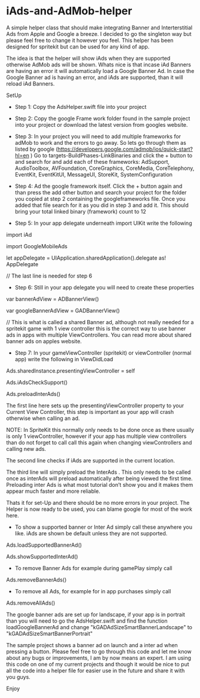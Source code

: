 # iAds-and-AdMob-helper

A simple helper class that should make integrating Banner and Interterstitial Ads from Apple and Google a breeze.
I decided to go the singleton way but please feel free to change it however you feel.
This helper has been designed for spritekit but can be used for any kind of app.

The idea is that the helper will show iAds when they are supported otherwise AdMob ads will be shown. 
Whats nice is that incase iAd Banners are having an error it will automatically load a Google Banner Ad. In case the Google Banner ad is having an error, and iAds are supported, than it will reload iAd Banners.


SetUp

- Step 1: Copy the AdsHelper.swift file into your project

- Step 2: Copy the google Frame work folder found in the sample project into your project or download the latest version from googles website.

- Step 3: In your project you will need to add multiple frameworks for adMob to work and the errors to go away. So  lets go through them as listed by google (https://developers.google.com/admob/ios/quick-start?hl=en
 ) Go to targets-BuildPhases-LinkBinaries and click the + button to and search for and add each of these frameworks: AdSupport, AudioToolbox, AVFoundation, CoreGraphics, CoreMedia, CoreTelephony, EventKit, EventKitUI, MessageUI, StoreKit, SystemConfiguration

- Step 4: Ad the google framework itself. 
 Click the + button again and than press the add other button and search your project for the folder you copied at step 2 containing the googleframeworks file. Once you added that file search for it as you did in step 3 and add it. This should bring your total linked binary (framework) count to 12

- Step 5: In your app delegate underneath import UIKit write the following

import iAd

import GoogleMobileAds

let appDelegate = UIApplication.sharedApplication().delegate as! AppDelegate

// The last line is needed for step 6

- Step 6: Still in your app delegate you will need to create these properties

var bannerAdView = ADBannerView()

var googleBannerAdView = GADBannerView()

// This is what is called a shared Banner ad, although not really needed for a spritekit game with 1 view controller this is the correct way to use banner ads in apps with multiple ViewControllers. You can read more about shared banner ads on apples website.

- Step 7: In your gameViewController (spritekit) or viewController (normal app) write the following in ViewDidLoad

Ads.sharedInstance.presentingViewController = self

Ads.iAdsCheckSupport()

Ads.preloadInterAds()

The first line here sets up the presentingViewController property to your Current View Controller, this step is important as your app will crash otherwise when calling an ad.

NOTE: In SpriteKit this normally only needs to be done once as there usually is only 1 viewController, however if your app has multiple view controllers than do not forget to call call this again when changing viewControllers and calling new ads.

The second line checks if iAds are supported in the current location.

The third line will simply preload the InterAds . This only needs to be called once as interAds will preload automatically after being viewed the first time. Preloading inter Ads is what most tutorial don’t show you and it makes them appear much faster and more reliable.




Thats it for set-Up and there should be no more errors in your project. The Helper is now ready to be used, you can blame google for most of the work here.

- To show a supported banner or Inter Ad simply call these anywhere you like. iAds are shown be default unless they are not supported.

Ads.loadSupportedBannerAd()

Ads.showSupportedInterAd()

- To remove Banner Ads for example during gamePlay simply call 

Ads.removeBannerAds()

- To remove all Ads, for example for in app purchases simply call

Ads.removeAllAds()




The google banner ads are set up for landscape, if your app is in portrait than you will need to go the AdsHelper.swift and find the function loadGoogleBannerAd and change "kGADAdSizeSmartBannerLandscape" to "kGADAdSizeSmartBannerPortrait"

The sample project shows a banner ad on launch and a inter ad when pressing a button. Please feel free to go through this code and let me know about any bugs or improvements, I am by now means an expert. 
I am using this code on one of my current projects and though it would be nice to put all the code into a helper file for easier use in the future and share it with you guys.

Enjoy



 
